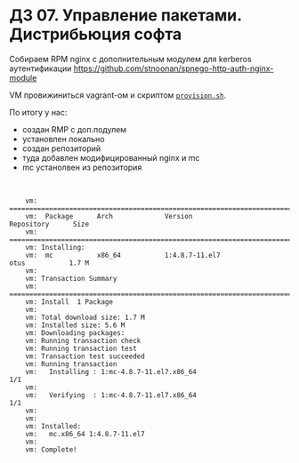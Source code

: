 # ДЗ 07. Управление пакетами. Дистрибьюция софта

Собираем RPM nginx c дополнительным модулем для kerberos аутентификации https://github.com/stnoonan/spnego-http-auth-nginx-module

VM провижиниться vagrant-ом и скриптом [`provision.sh`](provision.sh).

По итогу у нас: 
- создан RMP с доп.подулем
- установлен локально 
- создан репозиторий 
- туда добавлен модифицированный nginx и mc
- mc устанолвен из репозитория 

<br>

```
    vm: ================================================================================
    vm:  Package      Arch             Version                     Repository      Size
    vm: ================================================================================
    vm: Installing:
    vm:  mc           x86_64           1:4.8.7-11.el7              otus           1.7 M
    vm:
    vm: Transaction Summary
    vm: ================================================================================
    vm: Install  1 Package
    vm:
    vm: Total download size: 1.7 M
    vm: Installed size: 5.6 M
    vm: Downloading packages:
    vm: Running transaction check
    vm: Running transaction test
    vm: Transaction test succeeded
    vm: Running transaction
    vm:   Installing : 1:mc-4.8.7-11.el7.x86_64                                     1/1
    vm:
    vm:   Verifying  : 1:mc-4.8.7-11.el7.x86_64                                     1/1
    vm:
    vm:
    vm: Installed:
    vm:   mc.x86_64 1:4.8.7-11.el7
    vm:
    vm: Complete!
```





